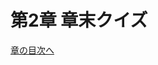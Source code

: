 # 第2章 章末クイズ

<div id="quiz-ch02"
     data-quiz-src="../quizzes/ch02.json"
     data-quiz-id="ch02"
     data-accounts-src="../assets/data/accounts.ch02.json"></div>

[章の目次へ](index.md)
